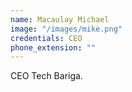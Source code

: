 ```yaml
---
name: Macaulay Michael
image: "/images/mike.png"
credentials: CEO
phone_extension: ""
---
```


CEO Tech Bariga.